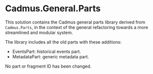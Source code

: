 # Cadmus.General.Parts

This solution contains the Cadmus general parts library derived from `Cadmus.Parts`, in the context of the general refactoring towards a more streamlined and modular system.

The library includes all the old parts with these additions:

- EventsPart: historical events part.
- MetadataPart: generic metadata part.

No part or fragment ID has been changed.
